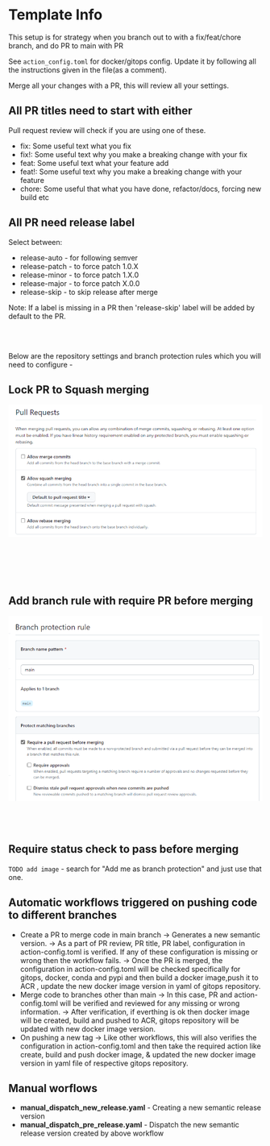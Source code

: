 # Template Info

This setup is for strategy when you branch out to with a fix/feat/chore branch, and do PR to main with PR

See `action_config.toml` for docker/gitops config. Update it by following all the instructions given in the file(as a comment).

Merge all your changes with a PR, this will review all your settings.

## All PR titles need to start with either

Pull request review will check if you are using one of these.

- fix: Some useful text what you fix
- fix!: Some useful text why you make a breaking change with your fix
- feat: Some useful text what your feature add
- feat!: Some useful text why you make a breaking change with your feature
- chore: Some useful that what you have done, refactor/docs, forcing new build etc


## All PR need release label

Select between:

- release-auto - for following semver
- release-patch - to force patch 1.0.X
- release-minor - to force patch 1.X.0
- release-major - to force patch X.0.0
- release-skip - to skip release after merge

Note: If a label is missing in a PR then 'release-skip' label will be added by default to the PR.

<br /><br />

Below are the repository settings and branch protection rules which you will need to configure -

## Lock PR to Squash merging

![Pull_request_merge](https://github.com/Aibel365/python-app-template/blob/d5a219f73a91d787e242e775880be59e08beee8a/images/PR.png)

<br /><br /><br /><br />

## Add branch rule with require PR before merging

![Branch_Protection](https://github.com/Aibel365/python-app-template/blob/d5a219f73a91d787e242e775880be59e08beee8a/images/BP_Rule.png)
<br /><br /><br /><br />

## Require status check to pass before merging

`TODO add image` - search for "Add me as branch protection" and just use that one.


## Automatic workflows triggered on pushing code to different branches

- Create a PR to merge code in main branch
        -> Generates a new semantic version.
        -> As a part of PR review,  PR title, PR label, configuration in action-config.toml is verified. If any of these configuration is missing or wrong then the workflow fails.
        -> Once the PR is merged, the configuration in action-config.toml will be checked specifically for gitops, docker, conda and pypi and then build a docker image,push it to ACR , update the new docker image version in yaml of gitops repository.
- Merge code to branches other than main
        -> In this case, PR and action-config.toml will be verified and reviewed for any missing or wrong information.
        -> After verification, if everthing is ok then docker image will be created, build and pushed to ACR, gitops repository will be updated with new docker image version.
- On pushing a new tag
        -> Like other workflows, this will also verifies the configuration in action-config.toml and then take the required action like create, build and push docker image, & updated the new docker image version in  yaml file of respective gitops repository.

## Manual worflows

- **manual_dispatch_new_release.yaml** - Creating a new semantic release version
- **manual_dispatch_pre_release.yaml** - Dispatch the new semantic release version created by above workflow
